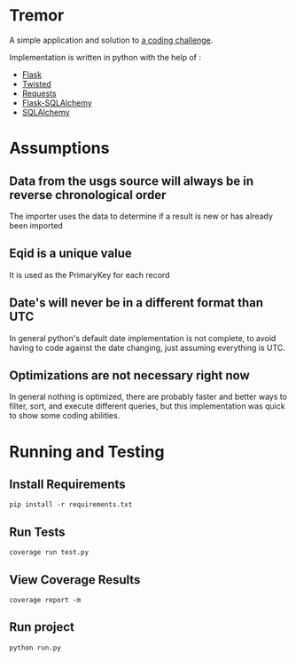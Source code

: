 # Tremor
A simple application and solution to [a coding challenge](https://gist.github.com/bmarini/23c235aef10714d22a54).

Implementation is written in python with the help of :

-	[Flask](http://flask.pocoo.org/)
-	[Twisted](https://twistedmatrix.com/trac/)
-	[Requests](http://docs.python-requests.org/en/latest/index.html)
-	[Flask-SQLAlchemy](http://pythonhosted.org/Flask-SQLAlchemy/)
-	[SQLAlchemy](http://www.sqlalchemy.org/)

# Assumptions

## Data from the usgs source will always be in reverse chronological order
The importer uses the data to determine if a result is new or has already been imported

## Eqid is a unique value
It is used as the PrimaryKey for each record

## Date's will never be in a different format than UTC
In general python's default date implementation is not complete, to avoid having to code against the date changing, just assuming everything is UTC.

## Optimizations are not necessary right now
In general nothing is optimized, there are probably faster and better ways to filter, sort, and execute different queries, but this implementation was quick to show some coding abilities.

# Running and Testing
## Install Requirements
```
pip install -r requirements.txt
```

## Run Tests
```
coverage run test.py
```

## View Coverage Results
```
coverage report -m
```

## Run project
```
python run.py
```